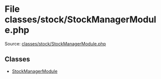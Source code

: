 File classes/stock/StockManagerModule.php
=========

Source: [classes/stock/StockManagerModule.php](https://github.com/PrestaShop/PrestaShop/blob/1.5.0.1/classes/stock/StockManagerModule.php)


Classes
-------

* [StockManagerModule](class.StockManagerModule.md)

